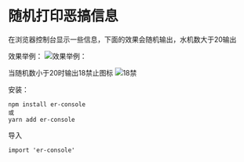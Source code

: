 # 随机打印恶搞信息

在浏览器控制台显示一些信息，下面的效果会随机输出，水机数大于20输出

效果举例：
![效果举例：](https://ws1.sinaimg.cn/large/683aa04fly1fynmtfp4xvj20p80d8wfk.jpg)

当随机数小于20时输出18禁止图标
![18禁](https://ws1.sinaimg.cn/large/683aa04fly1fynp3pzb7yj2054030t8n.jpg)

安装：
```
npm install er-console
或
yarn add er-console
```
导入
```
import 'er-console'
```
